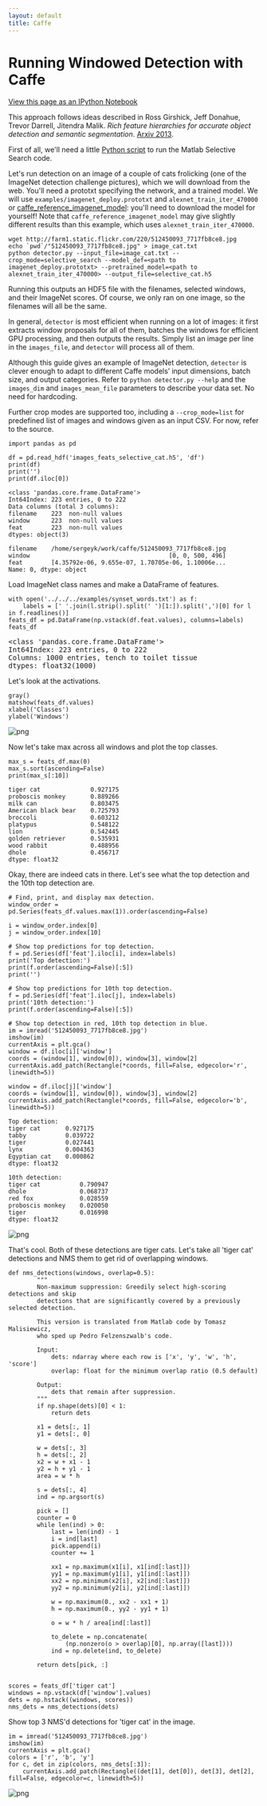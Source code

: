 ```yaml
---
layout: default
title: Caffe
---
```


Running Windowed Detection with Caffe
=====================================

[View this page as an IPython Notebook](http://nbviewer.ipython.org/url/caffe.berkeleyvision.org/selective_search_demo.ipynb)

This approach follows ideas described in Ross Girshick, Jeff Donahue, Trevor Darrell, Jitendra Malik. *Rich feature hierarchies for accurate object detection and semantic segmentation*. [Arxiv 2013](http://arxiv.org/abs/1311.2524).

First of all, we'll need a little [Python
script](https://github.com/sergeyk/selective_search_ijcv_with_python) to run the
Matlab Selective Search code.

Let's run detection on an image of a couple of cats frolicking (one of the
ImageNet detection challenge pictures), which we will download from the web.
You'll need a prototxt specifying the network, and a trained model. We will use
`examples/imagenet_deploy.prototxt` and `alexnet_train_iter_470000` or
[caffe_reference_imagenet_model](https://www.dropbox.com/s/n3jups0gr7uj0dv/caffe_reference_imagenet_model):
you'll need to download the model for yourself! Note that
`caffe_reference_imagenet_model` may give slightly different results than this
example, which uses `alexnet_train_iter_470000`.

    wget http://farm1.static.flickr.com/220/512450093_7717fb8ce8.jpg
    echo `pwd`/"512450093_7717fb8ce8.jpg" > image_cat.txt
    python detector.py --input_file=image_cat.txt --crop_mode=selective_search --model_def=<path to imagenet_deploy.prototxt> --pretrained_model=<path to alexnet_train_iter_470000> --output_file=selective_cat.h5

Running this outputs an HDF5 file with the filenames, selected windows, and
their ImageNet scores.
Of course, we only ran on one image, so the filenames will all be the same.

In general, `detector` is most efficient when running on a lot of images: it
first extracts window proposals for all of them, batches the windows for
efficient GPU processing, and then outputs the results. Simply list an image per
line in the `images_file`, and `detector` will process all of them.

Although this guide gives an example of ImageNet detection, `detector` is clever
enough to adapt to different Caffe models’ input dimensions, batch size, and
output categories. Refer to `python detector.py --help` and the `images_dim` and
`images_mean_file` parameters to describe your data set. No need for hardcoding.

Further crop modes are supported too, including a `--crop_mode=list` for
predefined list of images and windows given as an input CSV. For now, refer to
the source.

    import pandas as pd

    df = pd.read_hdf('images_feats_selective_cat.h5', 'df')
    print(df)
    print('')
    print(df.iloc[0])

    <class 'pandas.core.frame.DataFrame'>
    Int64Index: 223 entries, 0 to 222
    Data columns (total 3 columns):
    filename    223  non-null values
    window      223  non-null values
    feat        223  non-null values
    dtypes: object(3)

    filename    /home/sergeyk/work/caffe/512450093_7717fb8ce8.jpg
    window                                       [0, 0, 500, 496]
    feat        [4.35792e-06, 9.655e-07, 1.70705e-06, 1.10006e...
    Name: 0, dtype: object


Load ImageNet class names and make a DataFrame of features.


    with open('../../../examples/synset_words.txt') as f:
        labels = [' '.join(l.strip().split(' ')[1:]).split(',')[0] for l in f.readlines()]
    feats_df = pd.DataFrame(np.vstack(df.feat.values), columns=labels)
    feats_df




<pre>
&lt;class 'pandas.core.frame.DataFrame'&gt;
Int64Index: 223 entries, 0 to 222
Columns: 1000 entries, tench to toilet tissue
dtypes: float32(1000)
</pre>



Let's look at the activations.


    gray()
    matshow(feats_df.values)
    xlabel('Classes')
    ylabel('Windows')


![png](selective_search_demo_files/selective_search_demo_5_2.png)


Now let's take max across all windows and plot the top classes.


    max_s = feats_df.max(0)
    max_s.sort(ascending=False)
    print(max_s[:10])

    tiger cat              0.927175
    proboscis monkey       0.889266
    milk can               0.803475
    American black bear    0.725793
    broccoli               0.603212
    platypus               0.548122
    lion                   0.542445
    golden retriever       0.535931
    wood rabbit            0.488956
    dhole                  0.456717
    dtype: float32


Okay, there are indeed cats in there. Let's see what the top detection and the
10th top detection are.


    # Find, print, and display max detection.
    window_order = pd.Series(feats_df.values.max(1)).order(ascending=False)

    i = window_order.index[0]
    j = window_order.index[10]

    # Show top predictions for top detection.
    f = pd.Series(df['feat'].iloc[i], index=labels)
    print('Top detection:')
    print(f.order(ascending=False)[:5])
    print('')

    # Show top predictions for 10th top detection.
    f = pd.Series(df['feat'].iloc[j], index=labels)
    print('10th detection:')
    print(f.order(ascending=False)[:5])

    # Show top detection in red, 10th top detection in blue.
    im = imread('512450093_7717fb8ce8.jpg')
    imshow(im)
    currentAxis = plt.gca()
    window = df.iloc[i]['window']
    coords = (window[1], window[0]), window[3], window[2]
    currentAxis.add_patch(Rectangle(*coords, fill=False, edgecolor='r', linewidth=5))

    window = df.iloc[j]['window']
    coords = (window[1], window[0]), window[3], window[2]
    currentAxis.add_patch(Rectangle(*coords, fill=False, edgecolor='b', linewidth=5))

    Top detection:
    tiger cat       0.927175
    tabby           0.039722
    tiger           0.027441
    lynx            0.004363
    Egyptian cat    0.000862
    dtype: float32

    10th detection:
    tiger cat           0.790947
    dhole               0.068737
    red fox             0.028559
    proboscis monkey    0.020050
    tiger               0.016998
    dtype: float32

![png](selective_search_demo_files/selective_search_demo_9_2.png)

That's cool. Both of these detections are tiger cats. Let's take all 'tiger cat'
detections and NMS them to get rid of overlapping windows.


    def nms_detections(windows, overlap=0.5):
            """
            Non-maximum suppression: Greedily select high-scoring detections and skip
            detections that are significantly covered by a previously selected detection.

            This version is translated from Matlab code by Tomasz Malisiewicz,
            who sped up Pedro Felzenszwalb's code.

            Input:
                dets: ndarray where each row is ['x', 'y', 'w', 'h', 'score']
                overlap: float for the minimum overlap ratio (0.5 default)

            Output:
                dets that remain after suppression.
            """
            if np.shape(dets)[0] < 1:
                return dets

            x1 = dets[:, 1]
            y1 = dets[:, 0]

            w = dets[:, 3]
            h = dets[:, 2]
            x2 = w + x1 - 1
            y2 = h + y1 - 1
            area = w * h

            s = dets[:, 4]
            ind = np.argsort(s)

            pick = []
            counter = 0
            while len(ind) > 0:
                last = len(ind) - 1
                i = ind[last]
                pick.append(i)
                counter += 1

                xx1 = np.maximum(x1[i], x1[ind[:last]])
                yy1 = np.maximum(y1[i], y1[ind[:last]])
                xx2 = np.minimum(x2[i], x2[ind[:last]])
                yy2 = np.minimum(y2[i], y2[ind[:last]])

                w = np.maximum(0., xx2 - xx1 + 1)
                h = np.maximum(0., yy2 - yy1 + 1)

                o = w * h / area[ind[:last]]

                to_delete = np.concatenate(
                    (np.nonzero(o > overlap)[0], np.array([last])))
                ind = np.delete(ind, to_delete)

            return dets[pick, :]


    scores = feats_df['tiger cat']
    windows = np.vstack(df['window'].values)
    dets = np.hstack((windows, scores))
    nms_dets = nms_detections(dets)

Show top 3 NMS'd detections for 'tiger cat' in the image.

    im = imread('512450093_7717fb8ce8.jpg')
    imshow(im)
    currentAxis = plt.gca()
    colors = ['r', 'b', 'y']
    for c, det in zip(colors, nms_dets[:3]):
        currentAxis.add_patch(Rectangle((det[1], det[0]), det[3], det[2], fill=False, edgecolor=c, linewidth=5))


![png](selective_search_demo_files/selective_search_demo_14_0.png)

